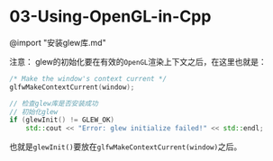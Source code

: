 # 03-Using-OpenGL-in-Cpp

@import "安装glew库.md"

注意：
glew的初始化要在有效的`OpenGL`渲染上下文之后，在这里也就是：

```cpp
/* Make the window's context current */
glfwMakeContextCurrent(window);

// 检查glew库是否安装成功
// 初始化glew
if (glewInit() != GLEW_OK)
    std::cout << "Error: glew initialize failed!" << std::endl;
```

也就是`glewInit()`要放在`glfwMakeContextCurrent(window)`之后。
